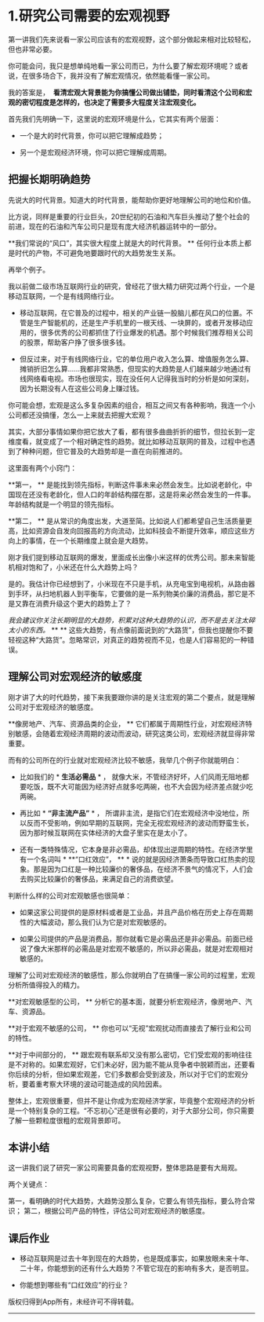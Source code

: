 # 1.研究公司需要的宏观视野

第一讲我们先来说看一家公司应该有的宏观视野，这个部分做起来相对比较轻松，但也非常必要。

你可能会问，我只是想单纯地看一家公司而已，为什么要了解宏观环境呢？或者说，在很多场合下，我并没有了解宏观情况，依然能看懂一家公司。

我的答案是，  **看清宏观大背景能为你搞懂公司做出铺垫，同时看清这个公司和宏观的密切程度是怎样的，也决定了需要多大程度关注宏观变化。**

首先我们先明确一下，这里说的宏观环境是什么，它其实有两个层面：

* 一个是大的时代背景，你可以把它理解成趋势；

* 另一个是宏观经济环境，你可以把它理解成周期。

## 把握长期明确趋势

先说大的时代背景。知道大的时代背景，能帮助你更好地理解公司的地位和价值。

比方说，同样是重要的行业巨头，20世纪初的石油和汽车巨头推动了整个社会的前进，现在的石油和汽车公司只是现有庞大经济机器运转中的一部分。

 **我们常说的“风口”，其实很大程度上就是大的时代背景。 ** 任何行业本质上都是时代的产物，不可避免地要跟时代的大趋势发生关系。

再举个例子。

我以前做二级市场互联网行业的研究，曾经花了很大精力研究过两个行业，一个是移动互联网，一个是有线网络行业。

* 移动互联网，在它普及的过程中，相关的产业链一股脑儿都在风口的位置。不管是生产智能机的，还是生产手机里的一根天线、一块屏的，或者开发移动应用的，很多优秀的公司都抓住了行业爆发的机遇。那个时候我们推荐相关公司的股票，帮助客户挣了很多很多钱。

* 但反过来，对于有线网络行业，它的单位用户收入怎么算、增值服务怎么算、摊销折旧怎么算……我都非常熟悉，但现实的大趋势是人们越来越少地通过有线网络看电视。市场也很现实，现在没任何人记得我当时的分析是如何深刻，因为长期没有人在这些公司身上赚过钱。

你可能会想，宏观是这么多复杂因素的组合，相互之间又有各种影响，我连一个小公司都还没搞懂，怎么一上来就去把握大宏观？

其实，大部分事情如果你把它放大了看，都有很多曲曲折折的细节，但拉长到一定维度看，就变成了一个相对确定性的趋势。就比如移动互联网的普及，过程中也遇到了种种问题，但它普及的大趋势却是一直在向前推进的。

这里面有两个小窍门：

 **第一， ** 是能找到领先指标，判断这件事未来必然会发生。比如说老龄化，中国现在还没有老龄化，但人口的年龄结构摆在那，这是将来必然会发生的一件事。年龄结构就是一个明显的领先指标。

 **第二， ** 是从常识的角度出发，大道至简。比如说人们都希望自己生活质量更高，比如资源会自发向回报高的方向流动，比如科技会不断提升效率，顺应这些方向上的事情，在一个长期维度上就会是大趋势。

刚才我们提到移动互联网的爆发，里面成长出像小米这样的优秀公司。那未来智能机相对饱和了，小米还在什么大趋势上吗？

是的。我估计你已经想到了，小米现在不只是手机，从充电宝到电视机，从路由器到手环，从扫地机器人到平衡车，它要做的是一系列物美价廉的消费品，那它是不是又靠在消费升级这个更大的趋势上了？

 *我会建议你关注长期明显的大趋势，积累对这种大趋势的认识，而不是去关注太碎太小的东西。*  ** ** 这些大趋势，有点像前面说到的“大路货”，但我也提醒你不要轻视这种“大路货”。忽略常识，对真正的趋势视而不见，也是人们容易犯的一种错误。

## 理解公司对宏观经济的敏感度

刚才讲了大的时代趋势，接下来我要跟你讲的是关注宏观的第二个要点，就是理解公司对于宏观经济的敏感度。

 **像房地产、汽车、资源品类的企业， ** 它们都属于周期性行业，对宏观经济特别敏感，会随着宏观经济周期的波动而波动，研究这类公司，宏观经济就显得非常重要。

而有的公司所在的行业就对宏观经济比较不敏感，我举几个例子你就能明白：

* 比如我们的 * **生活必需品** * ， 就像大米，不管经济好坏，人们风雨无阻地都要吃饭，既不大可能因为经济好点就多吃两碗，也不大会因为经济差点就少吃两碗。

* 再比如 * **“非主流产品”** * ， 所谓非主流，是指它们在宏观经济中没地位，所以反而不受影响，例如早期的互联网，完全无视宏观经济的波动而野蛮生长，因为那时候互联网在实体经济的大盘子里实在是太小了。

* 还有一类特殊情况，它本身是非必需品，却体现出逆周期的特性。在经济学里有一个名词叫 * **“口红效应”， ** * 说的就是因经济萧条而导致口红热卖的现象。那是因为口红是一种比较廉价的奢侈品，在经济不景气的情况下，人们会去购买比较廉价的奢侈品，来满足自己的消费欲望。

判断什么样的公司对宏观敏感也很简单：

* 如果这家公司提供的是原材料或者是工业品，并且产品价格在历史上存在周期性的大幅波动，那么我们认为它是对宏观敏感的。

* 如果公司提供的产品是消费品，那你就看它是必需品还是非必需品。前面已经说了像大米那样的必需品是对宏观不敏感的，所以非必需品，就是对宏观相对敏感的。

理解了公司对宏观经济的敏感性，那么你就明白了在搞懂一家公司的过程里，宏观分析所值得投入的精力。

 **对宏观敏感型的公司， ** 分析它的基本面，就要分析宏观经济，像房地产、汽车、资源品。

 **对于宏观不敏感的公司， ** 你也可以“无视”宏观扰动而直接去了解行业和公司的特性。

 **对于中间部分的， ** 跟宏观有联系却又没有那么密切，它们受宏观的影响往往是不对称的。如果宏观好，它们未必好，因为能不能从竞争者中脱颖而出，还要看你后续的分析，但如果宏观差，它们多数都会受到波及，所以对于它们的宏观分析，要着重考察大环境的波动可能造成的风险因素。

整体上，宏观很重要，但并不是让你成为宏观经济学家，毕竟整个宏观经济的分析是一个特别复杂的工程。“不忘初心”还是很有必要的，对于大部分公司，你只需要了解一些颗粒度很粗的宏观背景即可。

## 本讲小结

这一讲我们说了研究一家公司需要具备的宏观视野，整体思路是要有大局观。

两个关键点：

第一，看明确的时代大趋势，大趋势没那么复杂，它要么有领先指标，要么符合常识；
第二，根据公司产品的特性，评估公司对宏观经济的敏感度。

## 课后作业

* 移动互联网是过去十年到现在的大趋势，也是既成事实，如果放眼未来十年、二十年，你能想到的还有什么大趋势？不管它现在的影响有多大，是否明显。

* 你能想到哪些有“口红效应”的行业？

版权归得到App所有，未经许可不得转载。

---

